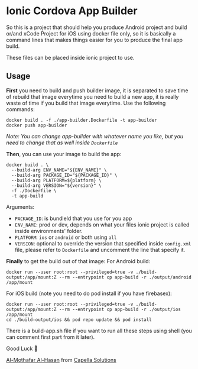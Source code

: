 # Ionic Cordova App Builder
So this is a project that should help you produce Android project and build or/and xCode Project for iOS using docker file only, so it is basically a command lines that makes things easier for you to produce the final app build.

These files can be placed inside ionic project to use.

## Usage
**First** you need to build and push builder image, it is separated to save time of rebuild that image everytime you need to build a new app, it is really waste of time if you build that image everytime.
Use the following commands:
```shell
docker build . -f ./app-builder.Dockerfile -t app-builder
docker push app-builder
```
*Note: You can change app-builder with whatever name you like, but you need to change that as well inside `Dockerfile`*

**Then**, you can use your image to build the app:
```shell
docker build . \
  --build-arg ENV_NAME="${ENV_NAME}" \
  --build-arg PACKAGE_ID="${PACKAGE_ID}" \
  --build-arg PLATFORM=${platform} \
  --build-arg VERSION="${version}" \
  -f ./Dockerfile \
  -t app-build
```

Arguments:
* `PACKAGE_ID`: is bundleId that you use for you app
* `ENV_NAME`: prod or dev, depends on what your files ionic project is called inside environments' folder.
* `PLATFORM`: `ios` or `android` or both using `all`
* `VERSION`: optional to override the version that specified inside `config.xml` file, please refer to `Dockerfile` and uncomment the line that specify it.

**Finally** to get the build out of that image:
For Android build:
```shell
docker run --user root:root --privileged=true -v ./build-output:/app/mount:Z --rm --entrypoint cp app-build -r ./output/android /app/mount
```

For iOS build (note you need to do pod install if you have firebasex):
```shell
docker run --user root:root --privileged=true -v ./build-output:/app/mount:Z --rm --entrypoint cp app-build -r ./output/ios /app/mount
cd ./build-output/ios && pod repo update && pod install
```

There is a build-app.sh file if you want to run all these steps using shell (you can comment first part from it later). 

Good Luck 🧡

[Al-Mothafar Al-Hasan](https://github.com/almothafar) from
[Capella Solutions](https://www.capellasolutions.com/)


